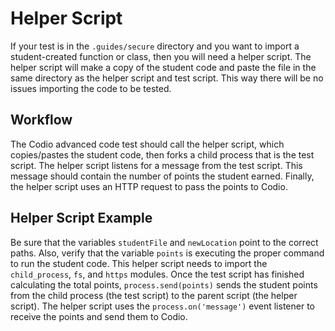 # Helper Script

If your test is in the `.guides/secure` directory and you want to import a student-created function or class, then you will need a helper script. The helper script will make a copy of the student code and paste the file in the same directory as the helper script and test script. This way there will be no issues importing the code to be tested.

## Workflow

The Codio advanced code test should call the helper script, which copies/pastes the student code, then forks a child process that is the test script. The helper script listens for a message from the test script. This message should contain the number of points the student earned. Finally, the helper script uses an HTTP request to pass the points to Codio.

## Helper Script Example

Be sure that the variables `studentFile` and `newLocation` point to the correct paths. Also, verify that the variable `points` is executing the proper command to run the student code. This helper script needs to import the `child_process`, `fs`, and `https` modules. Once the test script has finished calculating the total points, `process.send(points)` sends the student points from the child process (the test script) to the parent script (the helper script). The helper script uses the `process.on('message')` event listener to receive the points and send them to Codio.
